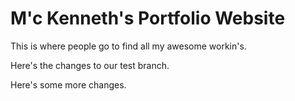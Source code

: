 # M'c Kenneth's Portfolio Website

This is where people go to find all my awesome workin's.

Here's the changes to our test branch.

Here's some more changes.
